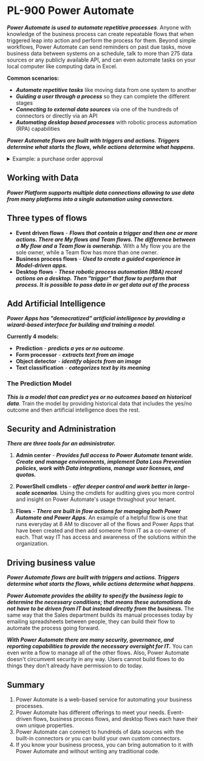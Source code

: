 # PL-900 Power Automate

***Power Automate is used to automate repetitive processes***. Anyone with knowledge of the business process can create repeatable flows that when triggered leap into action and perform the process for them. Beyond simple workflows, Power Automate can send reminders on past due tasks, move business data between systems on a schedule, talk to more than 275 data sources or any publicly available API, and can even automate tasks on your local computer like computing data in Excel. 

**Common scenarios:**

- ***Automate repetitive tasks*** like moving data from one system to another
- ***Guiding a user through a process*** so they can complete the different stages
- ***Connecting to external data sources*** via one of the hundreds of connectors or directly via an API
- ***Automating desktop based processes*** with robotic process automation (RPA) capabilities

***Power Automate flows are built with triggers and actions. Triggers determine what starts the flows, while actions determine what happens.***


<details>
<summary>Example: a purchase order approval</summary>

Approvals are a great process to build in Power Automate. They are often defined yet manual.  A user starts the process by going into a Power Apps app and creating a purchase order request. Once they submit the request, the information is sent to a Power Automate flow.

The flow can be built to evaluate the request and then route the request based on criteria such as submitting user and request amount. The first action could be to send the request to the user's manager. The manager could be automatically retrieved from Azure AD, avoiding prompting for duplicate information.

Here is the starting point of the flow: <img src="https://docs.microsoft.com/en-us/learn/modules/introduction-power-automate/media/starting-point.png" alt="Flow edit form" width="500px" />

After the manager receives the approval and approves, the flow can then provide conditional logic. Typically, this might be something like: if the purchase order request is greater than $10,000, send it to VP; if not, then automatically approve the purchase order.

Here is an example of what this flow may look like. <img src="https://docs.microsoft.com/en-us/learn/modules/introduction-power-automate/media/flow-example.png" alt="flowchart logic for support emails" width="500px" />

As you can see, even the business process has many decision points. The flow easily handles the decisions without you writing any code.
</details>

## Working with Data

***Power Platform supports multiple data connections allowing to use data from many platforms into a single automation using connectors***. 

## Three types of flows

- **Event driven flows** - ***Flows that contain a trigger and then one or more actions. There are My flows and Team flows. The difference between a My flow and a Team flow is ownership.*** With a My flow you are the sole owner, while a Team flow has more than one owner.
- **Business process flows** - ***Used to create a guided experience in Model-driven apps.***
- **Desktop flows** - ***These robotic process automation (RBA) record actions on a desktop.*** ***Then "trigger" that flow to perform that process. It is possible to pass data in or get data out of the process***

## Add Artificial Intelligence

***Power Apps has "democratized" artificial intelligence by providing a wizard-based interface for building and training a model***. 

**Currently 4 models:**

- **Prediction** - ***predicts a yes or no outcome***. 
- **Form processor** - ***extracts text from an image***
- **Object detector** - ***identify objects from an image***
- **Text classification** - ***categorizes text by its meaning***

### The Prediction Model

***This is a model that can predict yes or no outcomes based on historical data***. Train the model by providing historical data that includes the yes/no outcome and then artificial intelligence does the rest.

## Security and Administration

***There are three tools for an administrator.***

1. **Admin center** -  ***Provides full access to Power Automate tenant wide. Create and manage environments, implement Data Loss Prevention policies, work with Data integrations, manage user licenses, and quotas.*** 

2. **PowerShell cmdlets** -  ***offer deeper control and work better in large-scale scenarios***. Using the cmdlets for auditing gives you more control and insight on Power Automate's usage throughout your tenant.

3. **Flows** - ***There are built in flow actions for managing both Power Automate and Power Apps***. An example of a helpful flow is one that runs everyday at 8 AM to discover all of the flows and Power Apps that have been created and then add someone from IT as a co-owner of each. That way IT has access and awareness of the solutions within the organization. 

## Driving business value

***Power Automate flows are built with triggers and actions. Triggers determine what starts the flows, while actions determine what happens***. 

***Power Automate provides the ability to specify the business logic to determine the necessary conditions; that means these automations do not have to be driven from IT but instead directly from the business.*** The same way that the Sales department builds its manual processes today by emailing spreadsheets between people, they can build their flow to automate the process going forward.

***With Power Automate there are many security, governance, and reporting capabilities to provide the necessary oversight for IT.*** You can even write a flow to manage all of the other flows. Also, Power Automate doesn't circumvent security in any way. Users cannot build flows to do things they don't already have permission to do today.

## Summary

1. Power Automate is a web-based service for automating your business processes.
2. Power Automate has different offerings to meet your needs. Event-driven flows, business process flows, and desktop flows each have their own unique properties.
3. Power Automate can connect to hundreds of data sources with the built-in connectors or you can build your own custom connectors.
4. If you know your business process, you can bring automation to it with Power Automate and without writing any traditional code.

